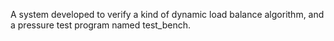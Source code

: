 A system developed to verify a kind of dynamic load balance algorithm, and a pressure test program named test_bench.  
